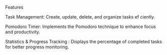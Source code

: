 Features

Task Management: Create, update, delete, and organize tasks ef ciently.

Pomodoro Timer: Implements the Pomodoro technique to enhance focus and productivity.

Statistics & Progress Tracking : Displays the percentage of completed tasks for better progress monitoring.
